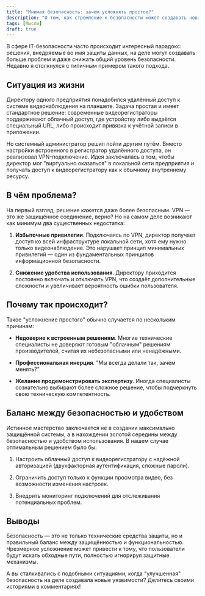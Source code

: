 ```yaml
---
title: "Мнимая безопасность: зачем усложнять простое?"
description: "О том, как стремление к безопасности может создавать новые проблемы"
tags: [Мысли]
draft: true
---
```


В сфере IT-безопасности часто происходит интересный парадокс: решения, внедряемые во имя защиты данных, на деле могут создавать больше проблем и даже снижать общий уровень безопасности. Недавно я столкнулся с типичным примером такого подхода.

## Ситуация из жизни

Директору одного предприятия понадобился удалённый доступ к системе видеонаблюдения на планшете. Задача простая и имеет стандартное решение: современные видеорегистраторы поддерживают облачный доступ, где устройству либо выдаётся специальный URL, либо происходит привязка к учётной записи в приложении.

Но системный администратор решил пойти другим путём. Вместо настройки встроенного в регистратор удалённого доступа, он реализовал VPN-подключение. Идея заключалась в том, чтобы директор мог "виртуально оказаться" в локальной сети предприятия и получать доступ к видеорегистратору как к обычному внутреннему ресурсу.

## В чём проблема?

На первый взгляд, решение кажется даже более безопасным. VPN — это же защищённое соединение, верно? Но на самом деле возникают как минимум два существенных недостатка:

1. **Избыточные привилегии**. Подключаясь по VPN, директор получает доступ ко всей инфраструктуре локальной сети, хотя ему нужно только видеонаблюдение. Это нарушает принцип минимальных привилегий — один из фундаментальных принципов информационной безопасности.

2. **Снижение удобства использования**. Директору приходится постоянно включать и отключать VPN, что создаёт дополнительные сложности и увеличивает вероятность ошибки пользователя.

## Почему так происходит?

Такое "усложнение простого" обычно случается по нескольким причинам:

- **Недоверие к встроенным решениям**. Многие технические специалисты не доверяют готовым "облачным" решениям производителей, считая их небезопасными или ненадёжными.
  
- **Профессиональная инерция**. "Мы всегда делали так, зачем менять?"
  
- **Желание продемонстрировать экспертизу**. Иногда специалисты сознательно выбирают более сложное решение, чтобы подчеркнуть свою техническую компетентность.

## Баланс между безопасностью и удобством

Истинное мастерство заключается не в создании максимально защищённой системы, а в нахождении золотой середины между безопасностью и удобством использования. В нашем случае оптимальным решением было бы:

1. Настроить облачный доступ к видеорегистратору с надёжной авторизацией (двухфакторная аутентификация, сложные пароли).
  
2. Ограничить доступ только к функции просмотра видео, без возможности изменения настроек.
  
3. Внедрить мониторинг подключений для отслеживания потенциальных проблем.

## Выводы

Безопасность — это не только технические средства защиты, но и правильный баланс между защищённостью и функциональностью. Чрезмерное усложнение может привести к тому, что пользователи будут искать обходные пути, полностью игнорируя защитные механизмы.

А вы сталкивались с подобными ситуациями, когда "улучшенная" безопасность на деле создавала новые уязвимости? Делитесь своими историями в комментариях!